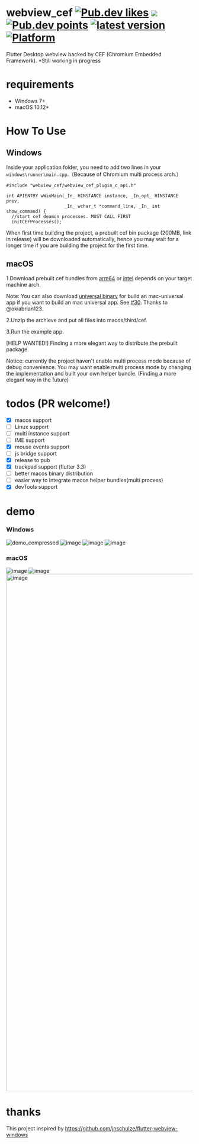 # webview_cef <a href="https://pub.dev/packages/webview_cef"><img src="https://img.shields.io/pub/likes/webview_cef?logo=dart" alt="Pub.dev likes"/></a> <a href="https://pub.dev/packages/webview_cef" alt="Pub.dev popularity"><img src="https://img.shields.io/pub/popularity/webview_cef?logo=dart"/></a> <a href="https://pub.dev/packages/webview_cef"><img src="https://img.shields.io/pub/points/webview_cef?logo=dart" alt="Pub.dev points"/></a> <a href="https://pub.dev/packages/webview_cef"><img src="https://img.shields.io/pub/v/webview_cef.svg" alt="latest version"/></a> <a href="https://pub.dev/packages/webview_cef"><img src="https://img.shields.io/badge/macOS%20%7C%20Windows-blue?logo=flutter" alt="Platform"/></a>
Flutter Desktop webview backed by CEF (Chromium Embedded Framework). *Still working in progress

# requirements
- Windows 7+
- macOS 10.12+

# How To Use
## Windows
Inside your application folder, you need to add two lines in your ```windows\runner\main.cpp```.（Because of Chromium multi process arch.）
```
#include "webview_cef/webview_cef_plugin_c_api.h"

int APIENTRY wWinMain(_In_ HINSTANCE instance, _In_opt_ HINSTANCE prev,
                      _In_ wchar_t *command_line, _In_ int show_command) {
  //start cef deamon processes. MUST CALL FIRST
  initCEFProcesses();
```
When first time building the project, a prebuilt cef bin package (200MB, link in release) will be downloaded automatically, hence you may wait for a longer time if you are building the project for the first time.

## macOS
1.Download prebuilt cef bundles from [arm64](https://github.com/hlwhl/webview_cef/releases/download/prebuilt_cef_bin_mac_arm64/CEFbins-mac103.0.12-arm64.zip) or [intel](https://github.com/hlwhl/webview_cef/releases/download/prebuilt_cef_bin_mac_intel/mac103.0.12-Intel.zip) depends on your target machine arch. 

Note: You can also download [universal binary](https://github.com/hlwhl/webview_cef/releases/download/prebuilt_cef_bin_mac_universal/mac103.0.12-universal.zip) for build an mac-universal app if you want to build an mac universal app. See [#30](/../../issues/30). Thanks to @okiabrian123.

2.Unzip the archieve and put all files into macos/third/cef.

3.Run the example app.

[HELP WANTED!] Finding a more elegant way to distribute the prebuilt package.

Notice: currently the project haven't enable multi process mode because of debug convenience. You may want enable multi process mode by changing the implementation and built your own helper bundle. (Finding a more elegant way in the future)

# todos (PR welcome!)
- [x] macos support
- [ ] Linux support
- [ ] multi instance support
- [ ] IME support
- [x] mouse events support
- [ ] js bridge support
- [x] release to pub
- [x] trackpad support (flutter 3.3)
- [ ] better macos binary distribution
- [ ] easier way to integrate macos helper bundles(multi process)
- [x] devTools support

# demo
### Windows
![demo_compressed](https://user-images.githubusercontent.com/7610615/190432410-c53ef1c4-33c2-461b-af29-b0ecab983579.gif)
![image](https://user-images.githubusercontent.com/7610615/190431027-6824fac1-015d-4091-b034-dd58f79adbcb.png)
![image](https://user-images.githubusercontent.com/7610615/190431037-62ba0ea7-f7d1-4fca-8ce1-596a0a508f93.png)
![image](https://user-images.githubusercontent.com/7610615/195815041-b9ec4da8-560f-4257-9303-f03a016da5c6.png)

### macOS
![image](https://user-images.githubusercontent.com/7610615/190911381-db88cf33-70a2-4abc-9916-e563e54eb3f9.png)
![image](https://user-images.githubusercontent.com/7610615/190911410-bd01e912-5482-4f9e-9dae-858874e5aaed.png)
<img width="1397" alt="image" src="https://user-images.githubusercontent.com/7610615/195818746-e5adf0ef-dc8c-48ad-9b11-e552ca65b08a.png">

# thanks
This project inspired by https://github.com/jnschulze/flutter-webview-windows
